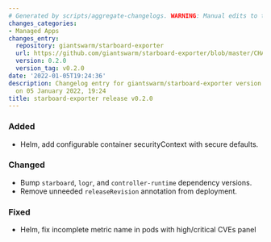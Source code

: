 ```yaml
---
# Generated by scripts/aggregate-changelogs. WARNING: Manual edits to this files will be overwritten.
changes_categories:
- Managed Apps
changes_entry:
  repository: giantswarm/starboard-exporter
  url: https://github.com/giantswarm/starboard-exporter/blob/master/CHANGELOG.md#020---2022-01-05
  version: 0.2.0
  version_tag: v0.2.0
date: '2022-01-05T19:24:36'
description: Changelog entry for giantswarm/starboard-exporter version 0.2.0, published
  on 05 January 2022, 19:24
title: starboard-exporter release v0.2.0
---
```


### Added
- Helm, add configurable container securityContext with secure defaults.
### Changed
- Bump `starboard`, `logr`, and `controller-runtime` dependency versions.
- Remove unneeded `releaseRevision` annotation from deployment.
### Fixed
- Helm, fix incomplete metric name in pods with high/critical CVEs panel
